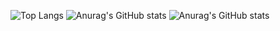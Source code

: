  

![Top Langs](https://github-readme-stats.vercel.app/api/top-langs/?username=jeeyoun-kang&layout=compact&theme=outrun)
![Anurag's GitHub stats](https://github-readme-stats.vercel.app/api?username=jeeyoun-kang&show_icons=true&theme=radical)
![Anurag's GitHub stats](https://github-readme-stats.vercel.app/api?username=jeeyoun-kang&theme=dark&show_icons=true)
